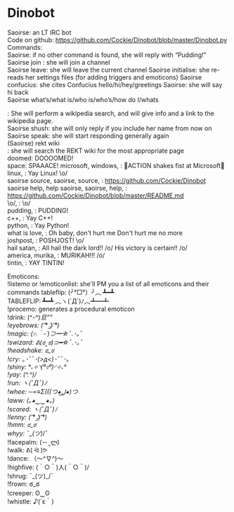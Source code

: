 # Dinobot
Saoirse: an LT IRC bot  
Code on github: https://github.com/Cockie/Dinobot/blob/master/Dinobot.py  
Commands:  
Saoirse: if no other command is found, she will reply with “Pudding!”  
Saoirse join <channel>: she will join a channel  
Saoirse leave: she will leave the current channel 
Saoirse initialise: she re-reads her settings files (for adding triggers and emoticons)
Saoirse confucius: she cites Confucius 
hello/hi/hey/greetings Saoirse: she will say hi back  
Saoirse what’s/what is/who is/who’s/how do I/whats <search term>: She will perform a wikipedia search, and will give info and a link to the wikipedia page.  
Saoirse shush: she will only reply if you include her name from now on  
Saoirse speak: she will start responding generally again  
(Saoirse) rekt wiki <search terms>: she will search the REKT wiki for the most appropriate page  
doomed: DOOOOMED!  
space: SPAAACE! 
microsoft, windows, : ACTION shakes fist at Microsoft  
linux, : Yay Linux! \o/  
saoirse source, saoirse, source, : https://github.com/Cockie/Dinobot  
saoirse help, help saoirse, saoirse, help, : https://github.com/Cockie/Dinobot/blob/master/README.md  
\o/, : \o/  
pudding, : PUDDING!  
c++, : Yay C++!  
python, : Yay Python!  
what is love, : Oh baby, don't hurt me
Don't hurt me no more  
joshpost, : POSHJOST! \o/  
hail satan, : All hail the dark lord!! /o/ His victory is certain!! /o/  
america, murika, : MURIKAH!!! /o/  
tintin, : YAY TINTIN!  
  
Emoticons:  
!listemo or !emoticonlist: she'll PM you a list of all emoticons and their commands
tableflip: (╯°□°）╯︵ ┻━┻   
TABLEFLIP: ┻━┻ ︵ヽ(`Д´)ﾉ︵┻━┻   
!procemo: generates a procedural emoticon  
!drink: (^-^)_旦”"  
!eyebrows: ( ͡° ͜ʖ ͡°)  
!magic: (∩｀-´)⊃━☆ﾟ.*･｡ﾟ  
!swizard: ᕕ(ಠ‸ಠ)⊃━☆ﾟ.*･｡ﾟ  
!headshake: ಠ_ಠ  
!cry: ｡･ﾟﾟ･(>д<)･ﾟﾟ･｡  
!shiny: °˖✧◝(⁰▿⁰)◜✧˖°  
!yay: \(^.^)/  
!run: ヽ(ﾟДﾟ)ﾉ  
!whee: ─=≡Σ(((つ◕ل͜◕)つ  
!aww: (｡◕‿‿◕｡)  
!scared: ヽ(ﾟДﾟ)ﾉ  
!lenny: ( ͡° ͜ʖ ͡°)  
!hmm: ಠ_ಠ  
whyy: ¯\_(ツ)_/¯  
!facepalm: (－‸ლ)  
!walk: ᕕ( ᐛ )ᕗ  
!dance: （〜^∇^)〜  
!highfive: \(＾○＾)人(＾○＾)/  
!shrug: ¯\_(ツ)_/¯  
!frown: ఠ_ఠ  
!creeper: ʘ‿ʘ  
!whistle: ♪(´ε｀)  
